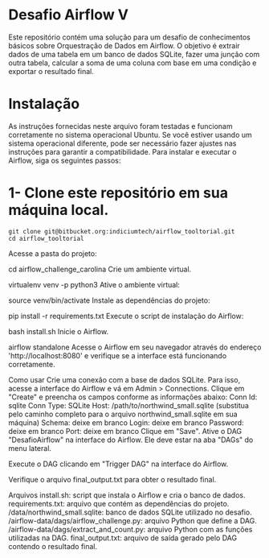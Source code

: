 # Desafio Airflow V

Este repositório contém uma solução para um desafio de conhecimentos básicos sobre Orquestração de Dados em Airflow. O objetivo é extrair dados de uma tabela em um banco de dados SQLite, fazer uma junção com outra tabela, calcular a soma de uma coluna com base em uma condição e exportar o resultado final.

# Instalação

As instruções fornecidas neste arquivo foram testadas e funcionam corretamente no sistema operacional Ubuntu. Se você estiver usando um sistema operacional diferente, pode ser necessário fazer ajustes nas instruções para garantir a compatibilidade.
Para instalar e executar o Airflow, siga os seguintes passos:

# 1- Clone este repositório em sua máquina local.
```
git clone git@bitbucket.org:indiciumtech/airflow_tooltorial.git 
cd airflow_tooltorial
```

Acesse a pasta do projeto:

cd airflow_challenge_carolina
Crie um ambiente virtual.

virtualenv venv -p python3
Ative o ambiente virtual:

source venv/bin/activate
Instale as dependências do projeto:

pip install -r requirements.txt
Execute o script de instalação do Airflow:

bash install.sh
Inicie o Airflow.

airflow standalone
Acesse o Airflow em seu navegador através do endereço 'http://localhost:8080' e verifique se a interface está funcionando corretamente.

Como usar
Crie uma conexão com a base de dados SQLite. Para isso, acesse a interface do Airflow e vá em Admin > Connections. Clique em "Create" e preencha os campos conforme as informações abaixo:
Conn Id: sqlite
Conn Type: SQLite
Host: /path/to/northwind_small.sqlite (substitua pelo caminho completo para o arquivo northwind_small.sqlite em sua máquina)
Schema: deixe em branco
Login: deixe em branco
Password: deixe em branco
Port: deixe em branco
Clique em "Save".
Ative o DAG "DesafioAirflow" na interface do Airflow. Ele deve estar na aba "DAGs" do menu lateral.

Execute o DAG clicando em "Trigger DAG" na interface do Airflow.

Verifique o arquivo final_output.txt para obter o resultado final.

Arquivos
install.sh: script que instala o Airflow e cria o banco de dados.
requirements.txt: arquivo que contém as dependências do projeto.
/data/northwind_small.sqlite: banco de dados SQLite utilizado no desafio.
/airflow-data/dags/airflow_challenge.py: arquivo Python que define a DAG.
/airflow-data/dags/extract_and_count.py: arquivo Python com as funções utilizadas na DAG.
final_output.txt: arquivo de saída gerado pelo DAG contendo o resultado final.